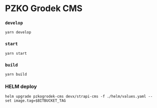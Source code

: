 # PZKO Grodek CMS

### `develop`

```
yarn develop
```

### `start`

```
yarn start
```

### `build`

```
yarn build
```

### HELM deploy

```
helm upgrade pzkogrodek-cms devx/strapi-cms -f ./helm/values.yaml --set image.tag=$BITBUCKET_TAG
```
